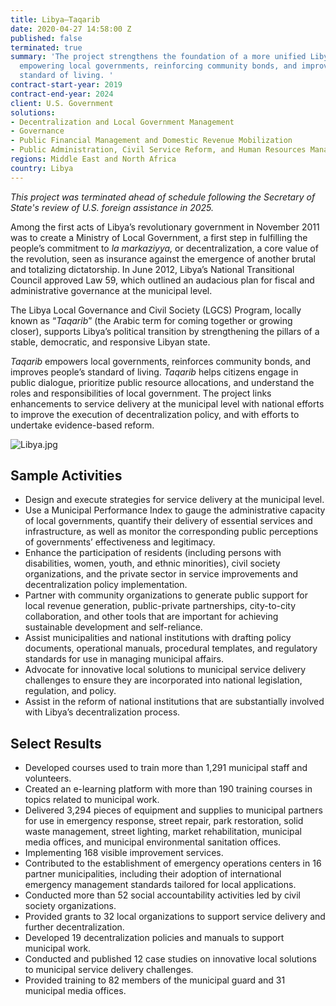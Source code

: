 ```yaml
---
title: Libya—Taqarib
date: 2020-04-27 14:58:00 Z
published: false
terminated: true
summary: 'The project strengthens the foundation of a more unified Libyan state by
  empowering local governments, reinforcing community bonds, and improving people’s
  standard of living. '
contract-start-year: 2019
contract-end-year: 2024
client: U.S. Government
solutions:
- Decentralization and Local Government Management
- Governance
- Public Financial Management and Domestic Revenue Mobilization
- Public Administration, Civil Service Reform, and Human Resources Management
regions: Middle East and North Africa
country: Libya
---
```


<aside><em>This project was terminated ahead of schedule following the Secretary of State's review of U.S. foreign assistance in 2025.</em></aside>

Among the first acts of Libya’s revolutionary government in November 2011 was to create a Ministry of Local Government, a first step in fulfilling the people’s commitment to *la markaziyya,* or decentralization, a core value of the revolution, seen as insurance against the emergence of another brutal and totalizing dictatorship. In June 2012, Libya’s National Transitional Council approved Law 59, which outlined an audacious plan for fiscal and administrative governance at the municipal level.

The Libya Local Governance and Civil Society (LGCS) Program, locally known as “*Taqarib*” (the Arabic term for coming together or growing closer), supports Libya’s political transition by strengthening the pillars of a stable, democratic, and responsive Libyan state.

*Taqarib* empowers local governments, reinforces community bonds, and improves people’s standard of living. *Taqarib* helps citizens engage in public dialogue, prioritize public resource allocations, and understand the roles and responsibilities of local government. The project links enhancements to service delivery at the municipal level with national efforts to improve the execution of decentralization policy, and with efforts to undertake evidence-based reform.

![Libya.jpg](/uploads/Libya.jpg)

## Sample Activities

* Design and execute strategies for service delivery at the municipal level.
* Use a Municipal Performance Index to gauge the administrative capacity of local governments, quantify their delivery of essential services and infrastructure, as well as monitor the corresponding public perceptions of governments’ effectiveness and legitimacy.
* Enhance the participation of residents (including persons with disabilities, women, youth, and ethnic minorities), civil society organizations, and the private sector in service improvements and decentralization policy implementation.
* Partner with community organizations to generate public support for local revenue generation, public-private partnerships, city-to-city collaboration, and other tools that are important for achieving sustainable development and self-reliance.
* Assist municipalities and national institutions with drafting policy documents, operational manuals, procedural templates, and regulatory standards for use in managing municipal affairs.
* Advocate for innovative local solutions to municipal service delivery challenges to ensure they are incorporated into national legislation, regulation, and policy.
* Assist in the reform of national institutions that are substantially involved with Libya’s decentralization process.

## Select Results

* Developed courses used to train more than 1,291 municipal staff and volunteers.
* Created an e-learning platform with more than 190 training courses in topics related to municipal work.
* Delivered 3,294 pieces of equipment and supplies to municipal partners for use in emergency response, street repair, park restoration, solid waste management, street lighting, market rehabilitation, municipal media offices, and municipal environmental sanitation offices.
* Implementing 168 visible improvement services.
* Contributed to the establishment of emergency operations centers in 16 partner municipalities, including their adoption of international emergency management standards tailored for local applications.
* Conducted more than 52 social accountability activities led by civil society organizations.
* Provided grants to 32 local organizations to support service delivery and further decentralization.
* Developed 19 decentralization policies and manuals to support municipal work.
* Conducted and published 12 case studies on innovative local solutions to municipal service delivery challenges.
* Provided training to 82 members of the municipal guard and 31 municipal media offices.
